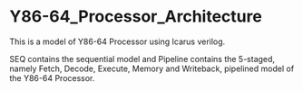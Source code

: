 # Y86-64_Processor_Architecture
This is a model of Y86-64 Processor using Icarus verilog. 

SEQ contains the sequential model and Pipeline contains the 5-staged, namely Fetch, Decode, Execute, Memory and Writeback, pipelined model of the Y86-64 Processor.
